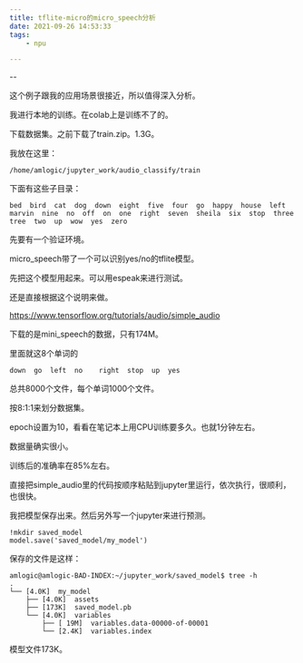 ```yaml
---
title: tflite-micro的micro_speech分析
date: 2021-09-26 14:53:33
tags:
	- npu

---
```


--

这个例子跟我的应用场景很接近，所以值得深入分析。

我进行本地的训练。在colab上是训练不了的。

下载数据集。之前下载了train.zip。1.3G。

我放在这里：

```
/home/amlogic/jupyter_work/audio_classify/train
```

下面有这些子目录：

```
bed  bird  cat  dog  down  eight  five  four  go  happy  house  left  marvin  nine  no  off  on  one  right  seven  sheila  six  stop  three  tree  two  up  wow  yes  zero
```

先要有一个验证环境。

micro_speech带了一个可以识别yes/no的tflite模型。

先把这个模型用起来。可以用espeak来进行测试。



还是直接根据这个说明来做。

https://www.tensorflow.org/tutorials/audio/simple_audio

下载的是mini_speech的数据，只有174M。

里面就这8个单词的

```
down  go  left  no    right  stop  up  yes
```

总共8000个文件，每个单词1000个文件。

按8:1:1来划分数据集。

epoch设置为10，看看在笔记本上用CPU训练要多久。也就1分钟左右。

数据量确实很小。

训练后的准确率在85%左右。

直接把simple_audio里的代码按顺序粘贴到jupyter里运行，依次执行，很顺利，也很快。

我把模型保存出来。然后另外写一个jupyter来进行预测。

```
!mkdir saved_model
model.save('saved_model/my_model')
```



保存的文件是这样：

```
amlogic@amlogic-BAD-INDEX:~/jupyter_work/saved_model$ tree -h
.
└── [4.0K]  my_model
    ├── [4.0K]  assets
    ├── [173K]  saved_model.pb
    └── [4.0K]  variables
        ├── [ 19M]  variables.data-00000-of-00001
        └── [2.4K]  variables.index
```

模型文件173K。

